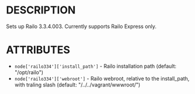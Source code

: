DESCRIPTION
===========

Sets up Railo 3.3.4.003. Currently supports Railo Express only.


ATTRIBUTES
==========

* `node['railo334']['install_path']` - Railo installation path (default: "/opt/railo")
* `node['railo334']['webroot']` - Railo webroot, relative to the install_path, with traling slash (default: "/../../vagrant/wwwroot/")
